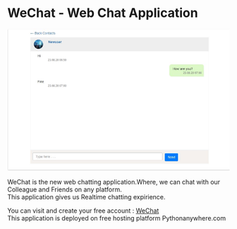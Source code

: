 # WeChat - Web Chat Application
![alt text](https://github.com/shaikhmudassir/cs50-wechat/blob/master/static/img/7.JPG?raw=true)

WeChat is the new web chatting application.Where, we can chat with our Colleague and Friends on any platform.<br>
This application gives us Realtime chatting expirience.

You can visit and create your free account : <a href="https://shaikhmudassir.pythonanywhere.com">WeChat</a><br>
This application is deployed on free hosting platform Pythonanywhere.com 
